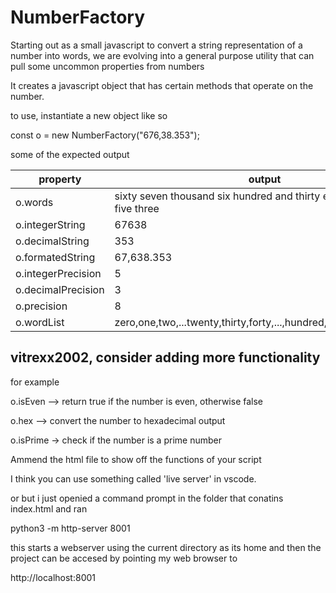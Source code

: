 NumberFactory
=============

Starting out as a small javascript to convert a string representation of a number into words,
we are evolving into a general purpose utility that can pull some uncommon properties from numbers

It creates a javascript object that has certain methods that operate on the number.


to use, instantiate a new object like so

const o = new NumberFactory("676,38.353");

some of the expected output

| property        | output                                                                   |
| --------------- | ------------------------------------------------------------------------ |
| o.words         | sixty seven thousand six hundred and thirty eight point three five three |
| o.integerString | 67638 |
| o.decimalString | 353 |
| o.formatedString | 67,638.353 |
| o.integerPrecision | 5 |
| o.decimalPrecision | 3 |
| o.precision | 8 |
| o.wordList | zero,one,two,...twenty,thirty,forty,...,hundred,thousand,million,... |


vitrexx2002, consider adding more functionality
-----------------------------------------------
 
for example

o.isEven --> return true if the number is even, otherwise false

o.hex  --> convert the number to hexadecimal output

o.isPrime -> check if the number is a prime number


Ammend the html file to show off the functions of your script


I think you can use something called 'live server' in vscode.

or
but i just openied a command prompt in the folder that conatins index.html and ran

python3 -m http-server 8001

this starts a webserver using the current directory as its home and then the project can be accesed  by pointing my web browser to

http://localhost:8001



